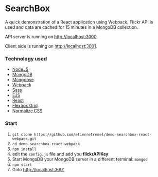 # SearchBox


A quick demonstration of a React application using Webpack. Flickr API is used and data are cached for 15 minutes in a MongoDB collection.

API server is running on [http://localhost:3000](http://localhost:3000).

Client side is running on [http://localhost:3001](http://localhost:3001).



### Technology used

* [NodeJS](http://www.nodejs.org)
* [MongoDB](http://www.mongodb.org)
* [Mongoose](http://www.mongoosejs.com)
* [Webpack](http://webpack.github.io)
* [Sass](http://www.sass-lang.com)
* [EJS](http://www.embeddedjs.com)
* [React](http://facebook.github.io/react/)
* [Flexbox Grid](http://flexboxgrid.com)
* [Normalize CSS](http://necolas.github.com/normalize.css/)



### Start

1. `git clone https://github.com/etiennetremel/demo-searchbox-react-webpack.git`
2. `cd demo-searchbox-react-webpack`
3. `npm install`
4. edit the `config.js` file and add you **flickrAPIKey**
5. Start MongoDB your MongoDB server in a different terminal: `mongod`
6. `npm start`
7. Goto [http://localhost:3001](http://localhost:3001)

